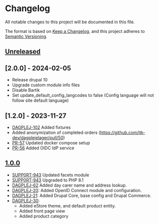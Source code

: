 <!-- markdownlint-disable MD024 -->
# Changelog

All notable changes to this project will be documented in this file.

The format is based on [Keep a Changelog](https://keepachangelog.com/en/1.0.0/),
and this project adheres to [Semantic
Versioning](https://semver.org/spec/v2.0.0.html).

## [Unreleased]

## [2.0.0] - 2024-02-05

- Release drupal 10
- Upgrade custom module info files
- Disable Bartik
- Set update_default_config_langcodes to false (Config
language will not follow site default language)

## [1.2.0] - 2023-11-27

- [DAGPLEJ-102](https://github.com/itk-dev/dagplejelager/pull/59)
  Added fixtures
- Added anonymization of completed orders
  (<https://github.com/itk-dev/dagplejelager/pull/50>)
- [PR-57](https://github.com/itk-dev/dagplejelager/pull/57)
  Updated docker compose setup
- [PR-56](https://github.com/itk-dev/dagplejelager/pull/56)
  Added OIDC IdP service

## [1.0.0]

- [SUPP0RT-943](https://jira.itkdev.dk/browse/SUPP0RT-943)
  Updated facets module
- [SUPP0RT-943](https://jira.itkdev.dk/browse/SUPP0RT-943)
  Upgraded to PHP 8.1
- [DAGPLEJ-62](https://jira.itkdev.dk/browse/DAGPLEJ-62)
  Added day carer name and address lookup.
- [DAGPLEJ-20](https://jira.itkdev.dk/browse/DAGPLEJ-20):
  Added OpenID Connect module and configuration.
- [DAGPLEJ-21](https://jira.itkdev.dk/browse/DAGPLEJ-21):
  Added Drupal Core, base config and Drupal Commerce.
- [DAGPLEJ-30](https://jira.itkdev.dk/browse/DAGPLEJ-30):
  - Added eStore theme, and default product entity.
  - Added front page view
  - Added product category

[Unreleased]: https://github.com/itk-dev/dagplejelager/compare/1.0.0...HEAD
[1.0.0]: https://github.com/itk-dev/dagplejelager/releases/tag/1.0.0
